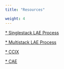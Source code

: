 ```yaml
---
title: "Resources"

weight: 4
---
```


[* Singlestack LAE Process](single-stack-lae.md)

[* Multistack LAE Process](multi-stack-lae.md)

[* CCIX](ccix.md)

[* CAE](cae.md)
